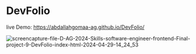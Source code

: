 # DevFolio

live Demo: https://abdallahgomaa-ag.github.io/DevFolio/

![screencapture-file-D-AG-2024-Skills-software-engineer-frontend-Final-project-9-DevFolio-index-html-2024-04-29-14_24_53](https://github.com/AbdAllahGomaa-AG/Family-Bakery/assets/73030608/cd37a410-1903-4e42-a112-3887584ba9ba)
